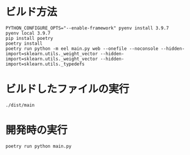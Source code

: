 # ビルド方法

```
PYTHON_CONFIGURE_OPTS="--enable-framework" pyenv install 3.9.7
pyenv local 3.9.7
pip install poetry
poetry install
poetry run python -m eel main.py web --onefile --noconsole --hidden-import=sklearn.utils._weight_vector --hidden-import=sklearn.utils._weight_vector --hidden-import=sklearn.utils._typedefs
```

# ビルドしたファイルの実行

```
./dist/main
```

# 開発時の実行

```
poetry run python main.py
```
